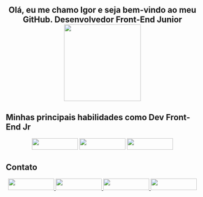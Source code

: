 <h2 align="center">
    Olá, eu me chamo Igor e seja bem-vindo ao meu GitHub.
    Desenvolvedor Front-End Junior
    <img height="200rem" src="https://github-readme-stats.vercel.app/api/top-langs/?username=IgorGabriel18&layout=compact&langs_count=7&theme=dracula"/>
</h2>

<div>
    <h2 align="left">Minhas principais habilidades como Dev Front-End Jr</h2>
    <div align="center">
        <img width="120rem" height="30rem" src="https://img.shields.io/badge/React-20232A?style=for-the-badge&logo=react&logoColor=61DAFB" target="_blank">
        <img width="120rem" height="30rem" src="https://img.shields.io/badge/styled--components-DB7093?style=for-the-badge&logo=styled-components&logoColor=white" target="_blank">
        <img width="120rem" height="30rem" src="https://img.shields.io/badge/Sass-CC6699?style=for-the-badge&logo=sass&logoColor=white" target="_blank">
    </div>
</div>

<h2 align="left">Contato</h2>
<div align="center">
    <a href="https://api.whatsapp.com/send?phone=+5515996145280" target="_blank">
        <img width="120rem" height="30rem" src="https://img.shields.io/badge/WhatsApp-25D366?style=for-the-badge&logo=whatsapp&logoColor=white" target="_blank">
    </a>
    <a href = "mailto:contato.igorgabriel@hotmail.com">
        <img width="120rem" height="30rem" src="https://img.shields.io/badge/-Email-%23333?style=for-the-badge&logo=gmail&logoColor=white" target="_blank">
    </a>
    <a href="https://www.linkedin.com/in/igor-gabriel-vieira-chaves-0560421b8/" target="_blank">
        <img width="120rem" height="30rem" src="https://img.shields.io/badge/-LinkedIn-%230077B5?style=for-the-badge&logo=linkedin&logoColor=white" target="_blank">
    </a>
    <a href="https://www.instagram.com/igor_gabrielvc/" target="_blank">
        <img width="120rem" height="30rem" src="https://img.shields.io/badge/-Instagram-%23E4405F?style=for-the-badge&logo=instagram&logoColor=white" target="_blank">
    </a>
</div>
